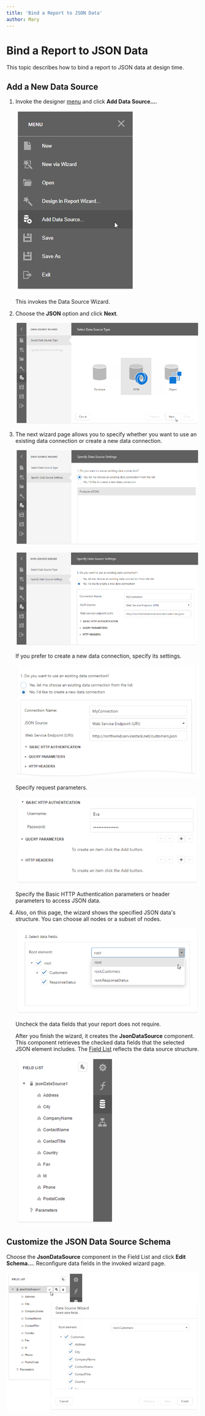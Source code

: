```yaml
---
title: 'Bind a Report to JSON Data'
author: Mary
---
```


# Bind a Report to JSON Data

This topic describes how to bind a report to JSON data at design time.

## Add a New Data Source

1. Invoke the designer [menu](../report-designer-tools/menu.md) and click **Add Data Source...**.
	
    ![](../../../images/eurd-web-choose-data-source.png)

    This invokes the Data Source Wizard.

2. Choose the **JSON** option and click **Next**.
	
    ![JSON-SelectJSONDataSource](../../../images/eurd-web-data-source-json.png)

3. The next wizard page allows you to specify whether you want to use an existing data connection or create a new data connection.

    ![](../../../images/eurd-web-data-source-wizard-json-choose-yes.png)

    ![](../../../images/eurd-web-data-source-wizard-json-choose-no.png)

    If you prefer to create a new data connection, specify its settings. 

    ![](../../../images/eurd-web-data-source-wizard-json-choose-web-service-endpoint-uri.png)

    Specify request parameters.

    ![](../../../images/eurd-web-data-source-wizard-json-http-headers-query-parameters.png)

    Specify the Basic HTTP Authentication parameters or header parameters to access JSON data.


4. Also, on this page, the wizard shows the specified JSON data's structure. You can choose all nodes or a subset of nodes.

    ![](../../../images/eurd-web-data-source-wizard-json-select-data-filds.png)

    Uncheck the data fields that your report does not require.

    After you finish the wizard, it creates the **JsonDataSource** component. This component retrieves the checked data fields that the selected JSON element includes. The [Field List](../report-designer-tools/ui-panels/field-list.md) reflects the data source structure.
 
    ![JSON-FieldList](../../../images/eurd-web-data-source-wizard-json-field-list.png)


## Customize the JSON Data Source Schema

Choose the **JsonDataSource** component in the Field List and click **Edit Schema...**. Reconfigure data fields in the invoked wizard page.

![JSON-EditSchema](../../../images/eurd-web-data-source-wizard-json-edit-schema.png)
